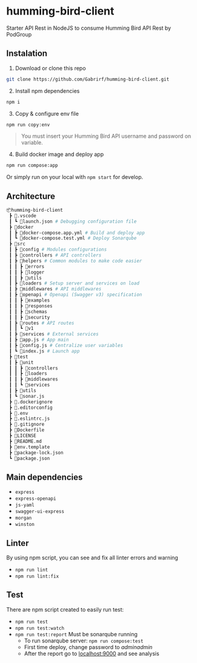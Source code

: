 # humming-bird-client

Starter API Rest in NodeJS to consume Humming Bird API Rest by PodGroup

## Instalation

1. Download or clone this repo

```bash
git clone https://github.com/Gabrirf/humming-bird-client.git
```

2. Install npm dependencies

```bash
npm i
```

3. Copy & configure env file

```bash
npm run copy:env
```

> You must insert your Humming Bird API username and password on variable.

4. Build docker image and deploy app

```bash
npm run compose:app
```

Or simply run on your local with `npm start` for develop.

## Architecture

```bash
📦humming-bird-client
 ┣ 📂.vscode
 ┃ ┗ 📜launch.json # Debugging configuration file
 ┣ 📂docker
 ┃ ┣ 📜docker-compose.app.yml # Build and deploy app
 ┃ ┗ 📜docker-compose.test.yml # Deploy Sonarqube
 ┣ 📂src
 ┃ ┣ 📂config # Modules configurations
 ┃ ┣ 📂controllers # API controllers
 ┃ ┣ 📂helpers # Common modules to make code easier
 ┃ ┃ ┣ 📂errors
 ┃ ┃ ┣ 📂logger
 ┃ ┃ ┣ 📂utils
 ┃ ┣ 📂loaders # Setup server and services on load
 ┃ ┣ 📂middlewares # API middlewares
 ┃ ┣ 📂openapi # Openapi (Swagger v3) specification
 ┃ ┃ ┣ 📂examples
 ┃ ┃ ┣ 📂responses
 ┃ ┃ ┣ 📂schemas
 ┃ ┃ ┣ 📂security
 ┃ ┣ 📂routes # API routes
 ┃ ┃ ┗ 📂v1
 ┃ ┣ 📂services # External services
 ┃ ┣ 📜app.js # App main
 ┃ ┣ 📜config.js # Centralize user variables
 ┃ ┗ 📜index.js # Launch app
 ┣ 📂test
 ┃ ┣ 📂unit
 ┃ ┃ ┣ 📂controllers
 ┃ ┃ ┣ 📂loaders
 ┃ ┃ ┣ 📂middlewares
 ┃ ┃ ┗ 📂services
 ┃ ┣ 📂utils
 ┃ ┗ 📜sonar.js
 ┣ 📜.dockerignore
 ┣ 📜.editorconfig
 ┣ 📜.env
 ┣ 📜.eslintrc.js
 ┣ 📜.gitignore
 ┣ 📜Dockerfile
 ┣ 📜LICENSE
 ┣ 📜README.md
 ┣ 📜env.template
 ┣ 📜package-lock.json
 ┗ 📜package.json
```

## Main dependencies

- `express`
- `express-openapi`
- `js-yaml`
- `swagger-ui-express`
- `morgan`
- `winston`

## Linter

By using npm script, you can see and fix all linter errors and warning

- `npm run lint`
- `npm run lint:fix`

## Test

There are npm script created to easily run test:

- `npm run test`
- `npm run test:watch`
- `npm run test:report` Must be sonarqube running
    - To run sonarqube server: `npm run compose:test`
    - First time deploy, change password to _adminadmin_
    - After the report go to [localhost:9000](http://localhost:9000/) and see analysis
